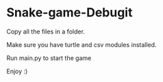 # Snake-game-Debugit
Copy all the files in a folder.

Make sure you have turtle and csv modules installed.

Run main.py to start the game

Enjoy :)
